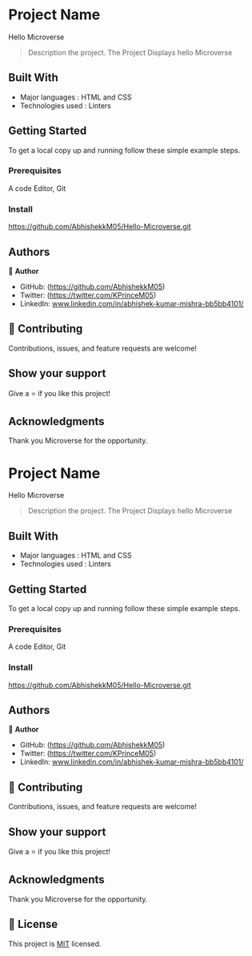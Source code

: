 # Project Name
Hello Microverse 
> Description the project.
The Project Displays hello Microverse 

## Built With

- Major languages : HTML and CSS
- Technologies used : Linters 


## Getting Started

To get a local copy up and running follow these simple example steps.

### Prerequisites
A code Editor, Git 

### Install 
https://github.com/AbhishekkM05/Hello-Microverse.git

## Authors

👤 **Author**

- GitHub: (https://github.com/AbhishekkM05)
- Twitter: (https://twitter.com/KPrinceM05)
- LinkedIn: www.linkedin.com/in/abhishek-kumar-mishra-bb5bb4101/        



## 🤝 Contributing

Contributions, issues, and feature requests are welcome!


## Show your support

Give a ⭐️ if you like this project!

## Acknowledgments

Thank you Microverse for the opportunity.
# Project Name
Hello Microverse 
> Description the project.
The Project Displays hello Microverse 

## Built With

- Major languages : HTML and CSS
- Technologies used : Linters 


## Getting Started

To get a local copy up and running follow these simple example steps.

### Prerequisites
A code Editor, Git 

### Install 
https://github.com/AbhishekkM05/Hello-Microverse.git

## Authors

👤 **Author**

- GitHub: (https://github.com/AbhishekkM05)
- Twitter: (https://twitter.com/KPrinceM05)
- LinkedIn: www.linkedin.com/in/abhishek-kumar-mishra-bb5bb4101/        



## 🤝 Contributing

Contributions, issues, and feature requests are welcome!


## Show your support

Give a ⭐️ if you like this project!

## Acknowledgments

Thank you Microverse for the opportunity.

## 📝 License

This project is [MIT](./LICENSE) licensed.

